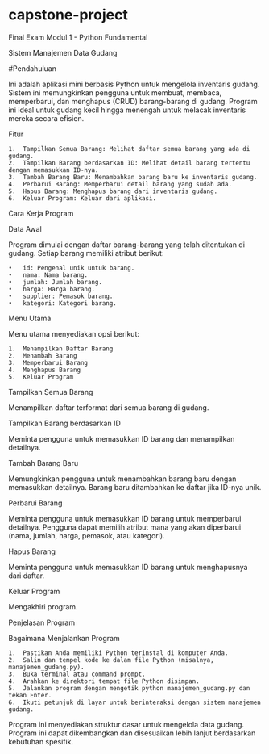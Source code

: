# capstone-project
Final Exam Modul 1 - Python Fundamental

Sistem Manajemen Data Gudang

#Pendahuluan

Ini adalah aplikasi mini berbasis Python untuk mengelola inventaris gudang. Sistem ini memungkinkan pengguna untuk membuat, membaca, memperbarui, dan menghapus (CRUD) barang-barang di gudang. Program ini ideal untuk gudang kecil hingga menengah untuk melacak inventaris mereka secara efisien.

Fitur

	1.	Tampilkan Semua Barang: Melihat daftar semua barang yang ada di gudang.
	2.	Tampilkan Barang berdasarkan ID: Melihat detail barang tertentu dengan memasukkan ID-nya.
	3.	Tambah Barang Baru: Menambahkan barang baru ke inventaris gudang.
	4.	Perbarui Barang: Memperbarui detail barang yang sudah ada.
	5.	Hapus Barang: Menghapus barang dari inventaris gudang.
	6.	Keluar Program: Keluar dari aplikasi.

Cara Kerja Program

Data Awal

Program dimulai dengan daftar barang-barang yang telah ditentukan di gudang. Setiap barang memiliki atribut berikut:

	•	id: Pengenal unik untuk barang.
	•	nama: Nama barang.
	•	jumlah: Jumlah barang.
	•	harga: Harga barang.
	•	supplier: Pemasok barang.
	•	kategori: Kategori barang.

Menu Utama

Menu utama menyediakan opsi berikut:

	1.	Menampilkan Daftar Barang
	2.	Menambah Barang
	3.	Memperbarui Barang
	4.	Menghapus Barang
	5.	Keluar Program

Tampilkan Semua Barang

Menampilkan daftar terformat dari semua barang di gudang.

Tampilkan Barang berdasarkan ID

Meminta pengguna untuk memasukkan ID barang dan menampilkan detailnya.

Tambah Barang Baru

Memungkinkan pengguna untuk menambahkan barang baru dengan memasukkan detailnya. Barang baru ditambahkan ke daftar jika ID-nya unik.

Perbarui Barang

Meminta pengguna untuk memasukkan ID barang untuk memperbarui detailnya. Pengguna dapat memilih atribut mana yang akan diperbarui (nama, jumlah, harga, pemasok, atau kategori).

Hapus Barang

Meminta pengguna untuk memasukkan ID barang untuk menghapusnya dari daftar.

Keluar Program

Mengakhiri program.

Penjelasan Program

Bagaimana Menjalankan Program

	1.	Pastikan Anda memiliki Python terinstal di komputer Anda.
	2.	Salin dan tempel kode ke dalam file Python (misalnya, manajemen_gudang.py).
	3.	Buka terminal atau command prompt.
	4.	Arahkan ke direktori tempat file Python disimpan.
	5.	Jalankan program dengan mengetik python manajemen_gudang.py dan tekan Enter.
	6.	Ikuti petunjuk di layar untuk berinteraksi dengan sistem manajemen gudang.

Program ini menyediakan struktur dasar untuk mengelola data gudang. Program ini dapat dikembangkan dan disesuaikan lebih lanjut berdasarkan kebutuhan spesifik.
